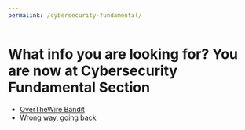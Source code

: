 ```yaml
---
permalink: /cybersecurity-fundamental/
---
```


# What info you are looking for? You are now at Cybersecurity Fundamental Section

- [OverTheWire Bandit](https://cheeyuenteng.github.io/cybersecurity-fundamental/bandit)
- [Wrong way, going back](https://cheeyuenteng.github.io/)
